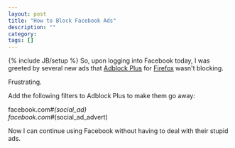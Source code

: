 ```yaml
---
layout: post
title: "How to Block Facebook Ads"
description: ""
category: 
tags: []
---
```

{% include JB/setup %}
So, upon logging into Facebook today, I was greeted by several new ads that [Adblock Plus](https://addons.mozilla.org/en-US/firefox/addon/1865) for [Firefox](http://www.getfirefox.com) wasn't blocking.

Frustrating.

Add the following filters to Adblock Plus to make them go away:

facebook.com#*(social_ad)  
facebook.com#*(social_ad_advert)

Now I can continue using Facebook without having to deal with their stupid ads.
